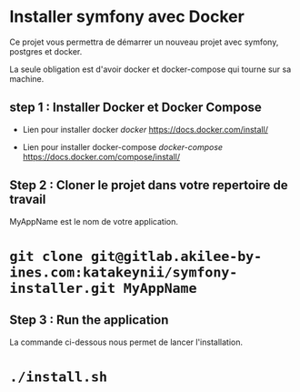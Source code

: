 # Installer symfony avec Docker

Ce projet vous permettra de démarrer un nouveau projet avec symfony, postgres et docker.

La seule obligation est d'avoir docker et docker-compose qui tourne sur sa machine.



## step 1 : Installer Docker et Docker Compose

- Lien pour installer docker *docker*
https://docs.docker.com/install/

- Lien pour installer docker-compose *docker-compose*
https://docs.docker.com/compose/install/


## Step 2 : Cloner le projet dans votre repertoire de travail 
MyAppName est le nom de votre application.

# `git clone git@gitlab.akilee-by-ines.com:katakeynii/symfony-installer.git MyAppName`

## Step 3 : Run the application

La commande ci-dessous nous permet de lancer l'installation.

# `./install.sh`
